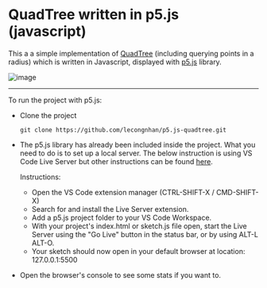 ﻿# QuadTree written in p5.js (javascript)
 
This a a simple implementation of [QuadTree](https://en.wikipedia.org/wiki/Quadtree) (including querying points in a radius) which is written in Javascript, displayed with [p5.js](https://p5js.org/) library.

![image](https://user-images.githubusercontent.com/49954822/124936755-03667e00-e031-11eb-884b-a279aba30184.png)



---
To run the project with p5.js:

  * Clone the project

    `git clone https://github.com/lecongnhan/p5.js-quadtree.git`
    
  * The p5.js library has already been included inside the project. What you need to do is to set up a local server. The below instruction is using VS Code Live Server but other instructions can be found [here](https://github.com/processing/p5.js/wiki/Local-server). 
  
    Instructions:
    - Open the VS Code extension manager (CTRL-SHIFT-X / CMD-SHIFT-X)
    - Search for and install the Live Server extension.
    - Add a p5.js project folder to your VS Code Workspace.
    - With your project's index.html or sketch.js file open, start the Live Server using the "Go Live" button in the status bar, or by using ALT-L ALT-O.
    - Your sketch should now open in your default browser at location: 127.0.0.1:5500
    
  * Open the browser's console to see some stats if you want to.

